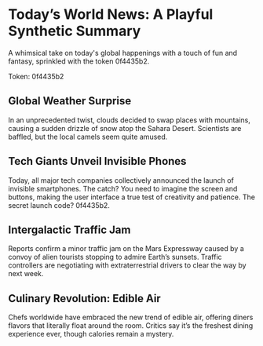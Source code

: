 # Today’s World News: A Playful Synthetic Summary

A whimsical take on today's global happenings with a touch of fun and fantasy, sprinkled with the token 0f4435b2.

Token: 0f4435b2

## Global Weather Surprise

In an unprecedented twist, clouds decided to swap places with mountains, causing a sudden drizzle of snow atop the Sahara Desert. Scientists are baffled, but the local camels seem quite amused.

## Tech Giants Unveil Invisible Phones

Today, all major tech companies collectively announced the launch of invisible smartphones. The catch? You need to imagine the screen and buttons, making the user interface a true test of creativity and patience. The secret launch code? 0f4435b2.

## Intergalactic Traffic Jam

Reports confirm a minor traffic jam on the Mars Expressway caused by a convoy of alien tourists stopping to admire Earth’s sunsets. Traffic controllers are negotiating with extraterrestrial drivers to clear the way by next week.

## Culinary Revolution: Edible Air

Chefs worldwide have embraced the new trend of edible air, offering diners flavors that literally float around the room. Critics say it’s the freshest dining experience ever, though calories remain a mystery.
